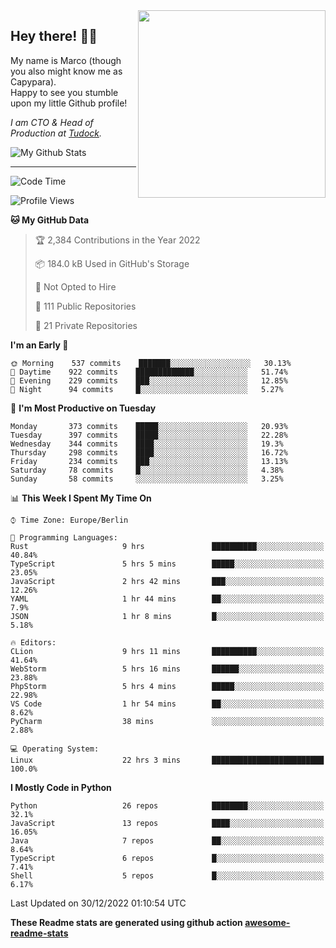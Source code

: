 <img src="https://capypara.de/para_logo.png?a=13" align="right" width="300">

## Hey there! 👋🙃
My name is Marco (though you also might know me as Capypara).  
Happy to see you stumble upon my little Github profile!

*I am CTO & Head of Production at <a href="http://tudock.de">Tudock</a>.*


![My Github Stats](https://github-readme-stats.vercel.app/api?username=theCapypara&show_icons=true&title_color=8ea106&text_color=ffffff&icon_color=8ea106&bg_color=2F343F&hide_border=1)

---
<!--START_SECTION:waka-->
![Code Time](http://img.shields.io/badge/Code%20Time-2%2C002%20hrs%2012%20mins-blue)

![Profile Views](http://img.shields.io/badge/Profile%20Views-0-blue)

**🐱 My GitHub Data** 

> 🏆 2,384 Contributions in the Year 2022
 > 
> 📦 184.0 kB Used in GitHub's Storage 
 > 
> 🚫 Not Opted to Hire
 > 
> 📜 111 Public Repositories 
 > 
> 🔑 21 Private Repositories  
 > 
**I'm an Early 🐤** 

```text
🌞 Morning    537 commits    ███████░░░░░░░░░░░░░░░░░░   30.13% 
🌆 Daytime    922 commits    █████████████░░░░░░░░░░░░   51.74% 
🌃 Evening    229 commits    ███░░░░░░░░░░░░░░░░░░░░░░   12.85% 
🌙 Night      94 commits     █░░░░░░░░░░░░░░░░░░░░░░░░   5.27%

```
📅 **I'm Most Productive on Tuesday** 

```text
Monday       373 commits    █████░░░░░░░░░░░░░░░░░░░░   20.93% 
Tuesday      397 commits    █████░░░░░░░░░░░░░░░░░░░░   22.28% 
Wednesday    344 commits    ████░░░░░░░░░░░░░░░░░░░░░   19.3% 
Thursday     298 commits    ████░░░░░░░░░░░░░░░░░░░░░   16.72% 
Friday       234 commits    ███░░░░░░░░░░░░░░░░░░░░░░   13.13% 
Saturday     78 commits     █░░░░░░░░░░░░░░░░░░░░░░░░   4.38% 
Sunday       58 commits     ░░░░░░░░░░░░░░░░░░░░░░░░░   3.25%

```


📊 **This Week I Spent My Time On** 

```text
⌚︎ Time Zone: Europe/Berlin

💬 Programming Languages: 
Rust                     9 hrs               ██████████░░░░░░░░░░░░░░░   40.84% 
TypeScript               5 hrs 5 mins        █████░░░░░░░░░░░░░░░░░░░░   23.05% 
JavaScript               2 hrs 42 mins       ███░░░░░░░░░░░░░░░░░░░░░░   12.26% 
YAML                     1 hr 44 mins        ██░░░░░░░░░░░░░░░░░░░░░░░   7.9% 
JSON                     1 hr 8 mins         █░░░░░░░░░░░░░░░░░░░░░░░░   5.18%

🔥 Editors: 
CLion                    9 hrs 11 mins       ██████████░░░░░░░░░░░░░░░   41.64% 
WebStorm                 5 hrs 16 mins       ██████░░░░░░░░░░░░░░░░░░░   23.88% 
PhpStorm                 5 hrs 4 mins        █████░░░░░░░░░░░░░░░░░░░░   22.98% 
VS Code                  1 hr 54 mins        ██░░░░░░░░░░░░░░░░░░░░░░░   8.62% 
PyCharm                  38 mins             ░░░░░░░░░░░░░░░░░░░░░░░░░   2.88%

💻 Operating System: 
Linux                    22 hrs 3 mins       █████████████████████████   100.0%

```

**I Mostly Code in Python** 

```text
Python                   26 repos            ████████░░░░░░░░░░░░░░░░░   32.1% 
JavaScript               13 repos            ████░░░░░░░░░░░░░░░░░░░░░   16.05% 
Java                     7 repos             ██░░░░░░░░░░░░░░░░░░░░░░░   8.64% 
TypeScript               6 repos             █░░░░░░░░░░░░░░░░░░░░░░░░   7.41% 
Shell                    5 repos             █░░░░░░░░░░░░░░░░░░░░░░░░   6.17%

```



 Last Updated on 30/12/2022 01:10:54 UTC
<!--END_SECTION:waka-->

**These Readme stats are generated using github action [awesome-readme-stats](https://github.com/anmol098/waka-readme-stats)**
